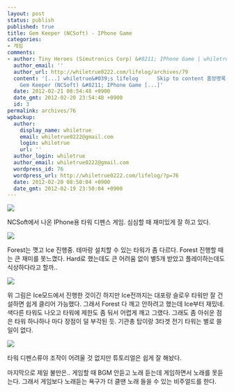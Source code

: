 ```yaml
---
layout: post
status: publish
published: true
title: Gem Keeper (NCSoft) - IPhone Game
categories:
- 게임
comments:
- author: Tiny Heroes (Simutronics Corp) &#8211; IPhone Game | whiletrue&#039;s lifelog
  author_email: ''
  author_url: http://whiletrue0222.com/lifelog/archives/79
  content: '[...] whiletrue&#039;s lifelog      Skip to content 홈방명록        &larr;
    Gem Keeper (NCSoft) &#8211; IPhone Game [...]'
  date: 2012-02-21 08:54:48 +0900
  date_gmt: 2012-02-20 23:54:48 +0900
  id: 3
permalink: archives/76
wpbackup:
  author:
    display_name: whiletrue
    email: whiletrue0222@gmail.com
    login: whiletrue
    url: ''
  author_login: whiletrue
  author_email: whiletrue0222@gmail.com
  wordpress_id: 76
  wordpress_url: http://whiletrue0222.com/lifelog/?p=76
  date: 2012-02-20 08:50:04 +0900
  date_gmt: 2012-02-19 23:50:04 +0900
---
```


![](https://lh6.googleusercontent.com/-qNx1U8XNOIc/T0GGiaJbz2I/AAAAAAAACjg/1JB1DQ_cp8s/s480/IMG_1087.PNG)

NCSoft에서 나온 IPhone용 타워 디펜스 게임.
심심할 때 재미있게 잘 하고 있다.

![](https://lh4.googleusercontent.com/-kHtzRY1_itA/T0GGicjNsqI/AAAAAAAACjg/BU93TPCky44/s480/IMG_1091.PNG)

Forest는 깻고 Ice 진행중.
테마랑 설치할 수 있는 타워가 좀 다르다.
Forest 진행할 때는 큰 재미를 못느꼈다. Hard로 했는데도 큰 어려움 없이 별5개 받았고 플레이하는데도 식상하다라고 할까..

![](https://lh3.googleusercontent.com/-FSYo7lgSYoY/T0GGkCIFyoI/AAAAAAAACjg/o2-GCaEpnfY/s480/IMG_1095.PNG)

위 그림은 Ice모드에서 진행한 것이긴 하지만 Ice전까지는 대포랑 슬로우 타워만 잘 건설하면 쉽게 클리어 가능했다.
그래서 Forest 다 깨고 안하려고 했는데 Ice부터 재밌네.
색다른 타워도 나오고  타워에 제한도 좀 둬서 어렵게 깨고 그랬다.
그래도 좀 아쉬운 점은 타워 하나하나 마다 장점이 덜 부각된 듯.
기관총 탑이랑 3타겟 전기 타워는 별로 쓸 일이 없다.

![](https://lh3.googleusercontent.com/-aAUEVlr9RNg/T0GGiR2IV8I/AAAAAAAACjg/k1sCF9Aj7O8/s480/IMG_1090.PNG)

타워 디펜스류야 조작이 어려울 것 없지만  튜토리얼은 쉽게 잘 해놨다.

마지막으로 제일 불만은.. 게임할 때 BGM 안듣고 노래 듣는데 게임하면서 노래를 못듣는다.
그래서 게임보다 노래듣는 욕구가 더 클땐 노래 들을 수 있는 비주얼드를 한다.
